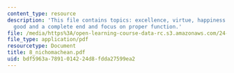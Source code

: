 ```yaml
---
content_type: resource
description: 'This file contains topics: excellence, virtue, happiness as a self sufficient
  good and a complete end and focus on proper function.'
file: /media/https%3A/open-learning-course-data-rc.s3.amazonaws.com/24-01-classics-in-western-philosophy-spring-2006/bdf5963a7891014224d8fdda27599ea2_8_nichomachean.pdf
file_type: application/pdf
resourcetype: Document
title: 8_nichomachean.pdf
uid: bdf5963a-7891-0142-24d8-fdda27599ea2
---
```


